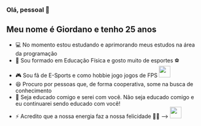 ### Olá, pessoal 👋

## Meu nome é Giordano e tenho 25 anos

- 💻 No momento estou estudando e aprimorando meus estudos na área da programação
- 📖 Sou formado em Educação Física e gosto muito de esportes ⚽
- 🎮 Sou fã de E-Sports e como hobbie jogo jogos de FPS <img src=https://github.com/TheDudeThatCode/TheDudeThatCode/blob/master/Assets/powerup.gif width="30">
- 😆 Procuro por pessoas que, de forma cooperativa, some na busca de conhecimento
- 💬 Seja educado comigo e serei com você. Não seja educado comigo e eu continuarei sendo educado com você!
- ⚡ Acredito que a nossa energia faz a nossa felicidade 🧘‍♂️
--> <img src=https://github.com/TheDudeThatCode/TheDudeThatCode/blob/master/Assets/powerup.gif width="30">




